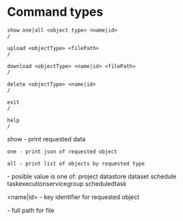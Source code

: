 # Command types


```
show one|all <object type> <name|id>
/

upload <objectType> <filePath>
/

download <objectType> <name|id> <filePath>  
/

delete <objectType> <name|id> 
/

exit
/

help
/

```


show - print requested data

	one - print json of requested object

	all - print list of objects by requested type

<objectType> - posible value is one of: 
		project 
		datastore 
		dataset 
		schedule  
		taskexecutionservicegroup
		scheduledtask

<name|id> - key identifier for requested object

<filePath> - full path for file 
